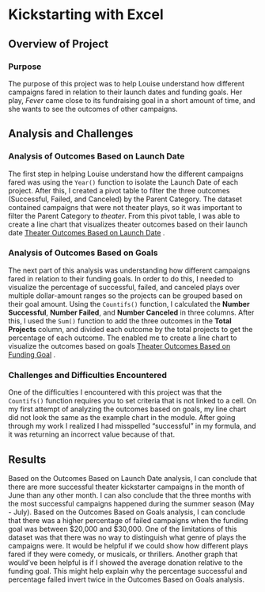 # Kickstarting with Excel

## Overview of Project

### Purpose
The purpose of this project was to help Louise understand how different campaigns fared in relation to their launch dates and funding goals. Her play, *Fever* came close to its fundraising goal in a short amount of time, and she wants to see the outcomes of other campaigns. 

## Analysis and Challenges

### Analysis of Outcomes Based on Launch Date

The first step in helping Louise understand how the different campaigns fared was using the `Year()` function to isolate the Launch Date of each project. After this, I created a pivot table to filter the three outcomes (Successful, Failed, and Canceled) by the Parent Category. The dataset contained campaigns that were not theater plays, so it was important to filter the Parent Category to *theater*. From this pivot table, I was able to create a line chart that visualizes theater outcomes based on their launch date [Theater Outcomes Based on Launch Date](Resources/Theater_Outcomes_vs_Launch.png) . 

### Analysis of Outcomes Based on Goals

The next part of this analysis was understanding how different campaigns fared in relation to their funding goals. In order to do this, I needed to visualize the percentage of successful, failed, and canceled plays over multiple dollar-amount ranges so the projects can be grouped based on their goal amount. Using the `Countifs()` function, I calculated the **Number Successful**, **Number Failed**, and **Number Canceled** in three columns. After this, I used the `Sum()` function to add the three outcomes in the **Total Projects** column, and divided each outcome by the total projects to get the percentage of each outcome. The enabled me to create a line chart to visualize the outcomes based on goals [Theater Outcomes Based on Funding Goal](Resources/Outcomes_vs_Goals.png) .

### Challenges and Difficulties Encountered

One of the difficulties I encountered with this project was that the `Countifs()` function requires you to set criteria that is not linked to a cell. On my first attempt of analyzing the outcomes based on goals, my line chart did not look the same as the example chart in the module. After going through my work I realized I had misspelled “successful” in my formula, and it was returning an incorrect value because of that. 

## Results

Based on the Outcomes Based on Launch Date analysis, I can conclude that there are more successful theater kickstarter campaigns in the month of June than any other month. I can also conclude that the three months with the most successful campaigns happened during the summer season (May - July). Based on the Outcomes Based on Goals analysis, I can conclude that there was a higher percentage of failed campaigns when the funding goal was between $20,000 and $30,000. 
One of the limitations of this dataset was that there was no way to distinguish what genre of plays the campaigns were. It would be helpful if we could show how different plays fared if they were comedy, or musicals, or thrillers. Another graph that would’ve been helpful is if I showed the average donation relative to the funding goal. This might help explain why the percentage successful and percentage failed invert twice in the Outcomes Based on Goals analysis. 
